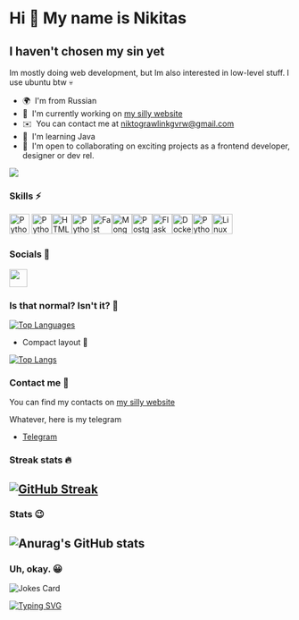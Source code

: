Hi 👋 My name is Nikitas
=====================
I haven't chosen my sin yet
---------------------------
Im mostly doing web development, but Im also interested in low-level stuff. I use ubuntu btw 💀

* 🌍  I'm from Russian
* 🚀  I'm currently working on [my silly website](https://nikitos555xp.github.io/AdminDoshard/)
* ✉️   You can contact me at niktograwlinkgvrw@gmail.com
* 🧠   I'm learning Java
* 🤝    I'm open to collaborating on exciting projects as a frontend developer, designer or dev rel.

![](https://komarev.com/ghpvc/?username=nikitos555xp)

### Skills ⚡️

<p align="left">
<a href="https://www.python.org/" target="_blank" rel="noreferrer"><img src="https://raw.githubusercontent.com/danielcranney/readme-generator/main/public/icons/skills/python-colored.svg" width="36" height="36" alt="Python" /></a>
<a href="https://www.java.com/ru/" target="_blank" rel="noreferrer"><img src="https://raw.githubusercontent.com/danielcranney/readme-generator/main/public/icons/skills/java.svg" width="36" height="36" alt="Python" /></a><a href="https://developer.mozilla.org/en-US/docs/Glossary/HTML5" target="_blank" rel="noreferrer"><img src="https://raw.githubusercontent.com/danielcranney/readme-generator/main/public/icons/skills/html5-colored.svg" width="36" height="36" alt="HTML5" /></a><a href="https://www.javascript.com/" target="_blank" rel="noreferrer"><img src="https://raw.githubusercontent.com/danielcranney/readme-generator/main/public/icons/skills/javascript.svg" width="36" height="36" alt="Python" /></a><a href="https://fastapi.tiangolo.com/" target="_blank" rel="noreferrer"><img src="https://raw.githubusercontent.com/danielcranney/readme-generator/main/public/icons/skills/fastapi-colored.svg" width="36" height="36" alt="Fast API" /></a><a href="https://www.mongodb.com/" target="_blank" rel="noreferrer"><img src="https://raw.githubusercontent.com/danielcranney/readme-generator/main/public/icons/skills/mongodb-colored.svg" width="36" height="36" alt="MongoDB" /></a><a href="https://www.postgresql.org/" target="_blank" rel="noreferrer"><img src="https://raw.githubusercontent.com/danielcranney/readme-generator/main/public/icons/skills/postgresql-colored.svg" width="36" height="36" alt="PostgreSQL" /></a><a href="https://flask.palletsprojects.com/en/2.0.x/" target="_blank" rel="noreferrer"><img src="https://raw.githubusercontent.com/danielcranney/readme-generator/main/public/icons/skills/flask-colored.svg" width="36" height="36" alt="Flask" /></a><a href="https://www.docker.com/" target="_blank" rel="noreferrer"><img src="https://raw.githubusercontent.com/danielcranney/readme-generator/main/public/icons/skills/docker-colored.svg" width="36" height="36" alt="Docker" /></a><a href="https://www.php.net/" target="_blank" rel="noreferrer"><img src="https://raw.githubusercontent.com/danielcranney/readme-generator/main/public/icons/skills/php.svg" width="36" height="36" alt="Python" /></a><a href="https://www.linux.org" target="_blank" rel="noreferrer"><img src="https://raw.githubusercontent.com/danielcranney/readme-generator/main/public/icons/skills/linux-colored.svg" width="36" height="36" alt="Linux" /></a></p>


### Socials 📢
<p align="left"> <a href="https://github.com/Nikitos555xp" target="_blank" rel="noreferrer"> <picture> <source media="(prefers-color-scheme: dark)" srcset="https://raw.githubusercontent.com/danielcranney/readme-generator/main/public/icons/socials/github-dark.svg" /> <source media="(prefers-color-scheme: light)" srcset="https://raw.githubusercontent.com/danielcranney/readme-generator/main/public/icons/socials/github.svg" /> <img src="https://raw.githubusercontent.com/danielcranney/readme-generator/main/public/icons/socials/github.svg" width="32" height="32" /> </picture> </a></p>

###  Is that normal? Isn't it? 🤖

<a href="https://github.com/nikitos555xp" align="left"><img src="https://github-readme-stats.vercel.app/api/top-langs/?username=nikitos555xp&langs_count=10&title_color=64748b&text_color=ffffff&icon_color=0891b2&bg_color=1c1917&hide_border=true&locale=en&custom_title=Top%20%Languages" alt="Top Languages" /></a>

* Compact layout 👾

[![Top Langs](https://github-readme-stats.vercel.app/api/top-langs/?username=nikitos555xp&layout=compact&title_color=64748b&text_color=ffffff&icon_color=0891b2&bg_color=1c1917&hide_border=true&locale=en&)](https://github.com/anuraghazra/github-readme-stats)

### Contact me 📖
You can find my contacts on [my silly website](https://nikitos555xp.github.io/AdminDoshard/)

Whatever, here is my telegram
* [Telegram](https://t.me/NikPyPs555PAP)

### Streak stats 🔥

[![GitHub Streak](https://github-readme-streak-stats.herokuapp.com/?user=nikitos555xp&theme=dark)](https://git.io/streak-stats)
---------------------------

### Stats 😉

![Anurag's GitHub stats](https://github-readme-stats.vercel.app/api?username=nikitos555xp&show_icons=true&theme=dark)
---------------------------

### Uh, okay. 😀

![Jokes Card](https://readme-jokes.vercel.app/api)


[![Typing SVG](https://readme-typing-svg.herokuapp.com?font=Jacquarda+Bastarda+9&pause=1000&color=000000&random=false&width=435&lines=NikPyPs555PAP)](https://git.io/typing-svg)

